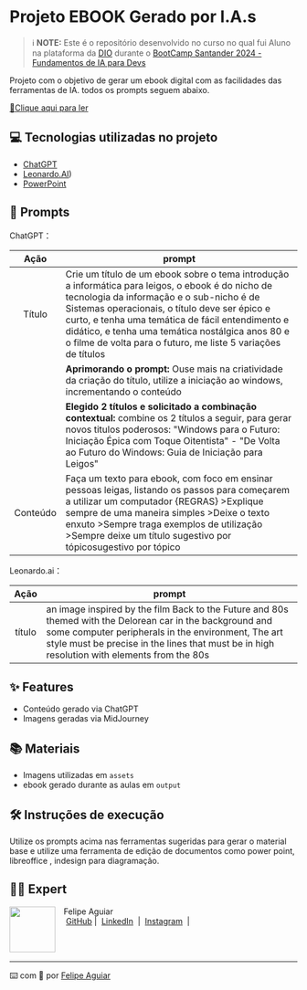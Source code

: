 # Projeto EBOOK Gerado por I.A.s


 > ℹ️ **NOTE:** Este é o repositório desenvolvido no curso no qual fui Aluno na plataforma da [DIO](https://dio.me) durante o [BootCamp Santander 2024 - Fundamentos de IA para Devs](https://web.dio.me/track/santander-2024-fundamentos-de-ia-para-devs)

Projeto com o objetivo de gerar um ebook digital com as facilidades das ferramentas de IA. todos os prompts
seguem abaixo.

<a href="https://github.com/noskcaj1/BackToTheFuture/blob/main/ebook%20-%20Iniciante%20em%20Inform%C3%A1tica.pdf" title="View PDF now"> 📕Clique aqui para ler</a>

## 💻 Tecnologias utilizadas no projeto

- [ChatGPT](https://chat.openai.com/) 
- [Leonardo.AI](https://leonardo.ai))
- [PowerPoint](https://www.microsoft.com/en/microsoft-365/powerpoint)

## 🧠 Prompts


ChatGPT：

|   Ação   | prompt                                                                                                                                                                                                                                                   |
| :------: | ---------------------------------------------------------------------------------------------------------------------------------------------------------------------------------------------------------------------------------------------------------|
|  Título  | Crie um título de um ebook sobre o tema introdução a informática para leigos, o ebook é do nicho de tecnologia da informação e o sub-nicho é de Sistemas operacionais, o título deve ser épico e curto, e tenha uma temática de fácil entendimento e didático, e tenha uma temática nostálgica anos 80 e o filme de volta para o futuro, me liste 5 variações de títulos| 
|          | **Aprimorando o prompt:** Ouse mais na criatividade da criação do título, utilize a iniciação ao windows, incrementando o conteúdo| 
|          | **Elegido 2 títulos e solicitado a combinação contextual:** combine os 2 títulos a seguir, para gerar novos titulos poderosos: "Windows para o Futuro: Iniciação Épica com Toque Oitentista" - "De Volta ao Futuro do Windows: Guia de Iniciação para Leigos"|
| Conteúdo | Faça um texto para ebook, com foco em ensinar pessoas leigas, listando os passos para começarem a utilizar um computador {REGRAS} >Explique sempre de uma maneira simples >Deixe o texto enxuto >Sempre traga exemplos de utilização >Sempre deixe um título sugestivo por tópicosugestivo por tópico |


Leonardo.ai：

|  Ação  | prompt                                                                                 |
| :----: | -------------------------------------------------------------------------------------- |
| título | an image inspired by the film Back to the Future and 80s themed with the Delorean car in the background and some computer peripherals in the environment, The art style must be precise in the lines that must be in high resolution with elements from the 80s |

## ✨ Features

- Conteúdo gerado via ChatGPT
- Imagens geradas via MidJourney

## 📚 Materiais

- Imagens utilizadas em `assets`
- ebook gerado durante as aulas em `output`

## 🛠️ Instruções de execução

Utilize os prompts acima nas ferramentas sugeridas para gerar o material base e utilize uma ferramenta de edição de documentos como power point, libreoffice , indesign para diagramação.

## 👨‍💻 Expert

<p>
    <img 
      align=left 
      margin=10 
      width=80 
      src="https://avatars.githubusercontent.com/u/37452836?v=4"
    />
    <p>&nbsp&nbsp&nbspFelipe Aguiar<br>
    &nbsp&nbsp&nbsp
    <a href="https://github.com/felipeAguiarCode">
    GitHub</a>&nbsp;|&nbsp;
    <a href="www.linkedin.com/in/
felipe-exe">LinkedIn</a>
&nbsp;|&nbsp;
    <a href="https://www.instagram.com/felipeaguiar.exe/">
    Instagram</a>
&nbsp;|&nbsp;</p>
</p>
<br/><br/>
<p>

---

⌨️ com 💜 por [Felipe Aguiar](https://github.com/felipeAguiarCode)
